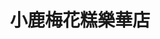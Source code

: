 ---
title: "小鹿梅花糕樂華店"
description: "小鹿梅花糕樂華店"
layout: shop
keywords:
  - 美食競賽
  - 台灣美食
  - 美食精選
datePublished: "2025-06-30"
dateModified: "2025-07-05"
city: "新北市"
district: "永和區"
address: "新北市永和區永平路84號號前"
phone: ""
geo: "25.008618098237566, 121.51218146612096"
google_map: "https://maps.app.goo.gl/kF8x3pASPzvGhKxTA"
footinder: "https://footinder.com.tw/%E6%96%B0%E5%8C%97%E5%B8%82%E6%B0%B8%E5%92%8C%E5%8D%80/362069/"
official: "https://www.instagram.com/deercake2024"
award:
  - name: "夜市王"
    year: "2024"
    entries:
      - nightMarket: "樂華夜市"
        food_type: "甜點"
        rank: "第三名"

---